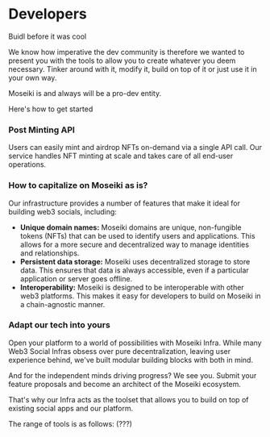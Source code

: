 # Developers

Buidl before it was cool

We know how imperative the dev community is therefore we wanted to present you with the tools to allow you to create whatever you deem necessary. Tinker around with it, modify it, build on top of it or just use it in your own way.&#x20;

Moseiki is and always will be a pro-dev entity.&#x20;

Here's how to get started

### Post Minting API

Users can easily mint and airdrop NFTs on-demand via a single API call. Our service handles NFT minting at scale and takes care of all end-user operations.

### How to capitalize on Moseiki as is?

Our infrastructure provides a number of features that make it ideal for building web3 socials, including:

* **Unique domain names:** Moseiki domains are unique, non-fungible tokens (NFTs) that can be used to identify users and applications. This allows for a more secure and decentralized way to manage identities and relationships.&#x20;
* **Persistent data storage:** Moseiki uses decentralized storage to store data. This ensures that data is always accessible, even if a particular application or server goes offline.&#x20;
* **Interoperability:** Moseiki is designed to be interoperable with other web3 platforms. This makes it easy for developers to build on Moseiki in a chain-agnostic manner.

### Adapt our tech into yours

Open your platform to a world of possibilities with Moseiki Infra. While many Web3 Social Infras obsess over pure decentralization, leaving user experience behind, we've built modular building blocks with both in mind.

And for the independent minds driving progress? We see you. Submit your feature proposals and become an architect of the Moseiki ecosystem.

That's why our Infra acts as the toolset that allows you to build on top of existing social apps and our platform.

The range of tools is as follows: (???)
